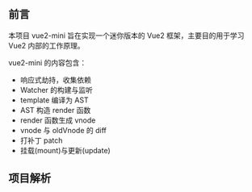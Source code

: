 ## 前言
本项目 vue2-mini 旨在实现一个迷你版本的 Vue2 框架，主要目的用于学习 Vue2 内部的工作原理。

vue2-mini 的内容包含：
- 响应式劫持，收集依赖
- Watcher 的构建与监听
- template 编译为 AST
- AST 构造 render 函数
- render 函数生成 vnode
- vnode 与 oldVnode 的 diff
- 打补丁 patch
- 挂载(mount)与更新(update)

## 项目解析